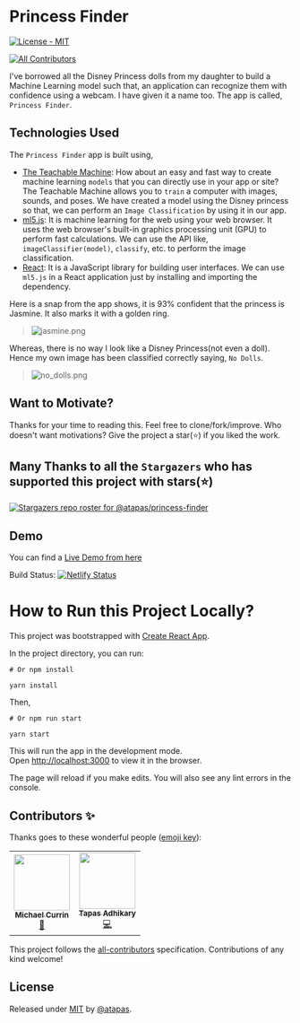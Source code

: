 # Princess Finder

[![License - MIT](https://img.shields.io/badge/License-MIT-blue)](#license)

<!-- ALL-CONTRIBUTORS-BADGE:START - Do not remove or modify this section -->
[![All Contributors](https://img.shields.io/badge/all_contributors-2-orange.svg?style=flat-square)](#contributors-)
<!-- ALL-CONTRIBUTORS-BADGE:END -->

I've borrowed all the Disney Princess dolls from my daughter to build a Machine Learning model such that, an application can recognize them with confidence using a webcam. I have given it a name too. The app is called, `Princess Finder`. 

## Technologies Used

The `Princess Finder` app is built using,
- [The Teachable Machine](https://teachablemachine.withgoogle.com/): How about an easy and fast way to create machine learning `models` that you can directly use in your app or site? The Teachable Machine allows you to `train` a computer with images, sounds, and poses. We have created a model using the Disney princess so that, we can perform an `Image Classification` by using it in our app.
- [ml5.js](https://learn.ml5js.org/#/): It is machine learning for the web using your web browser. It uses the web browser's built-in graphics processing unit (GPU) to perform fast calculations. We can use the API like, `imageClassifier(model)`, `classify`, etc. to perform the image classification.
- [React](https://reactjs.org/docs/getting-started.html): It is a JavaScript library for building user interfaces. We can use `ml5.js` in a React application just by installing and importing the dependency.

Here is a snap from the app shows, it is 93% confident that the princess is Jasmine. It also marks it with a golden ring.

> ![jasmine.png](https://cdn.hashnode.com/res/hashnode/image/upload/v1609042885907/BlS6bjt4g.png)

Whereas, there is no way I look like a Disney Princess(not even a doll). Hence my own image has been classified correctly saying, `No Dolls`.

> ![no_dolls.png](https://cdn.hashnode.com/res/hashnode/image/upload/v1609043109997/kMZcy7EGe.png)

## Want to Motivate?

Thanks for your time to reading this. Feel free to clone/fork/improve. Who doesn't want motivations? Give the project a star(⭐) if you liked the work.

## Many Thanks to all the `Stargazers` who has supported this project with stars(⭐)

[![Stargazers repo roster for @atapas/princess-finder](https://reporoster.com/stars/atapas/princess-finder)](https://github.com/atapas/princess-finder/stargazers)

## Demo

You can find a [Live Demo from here](http://princess-finder.netlify.app/)

Build Status: [![Netlify Status](https://api.netlify.com/api/v1/badges/a78bf701-a71f-4d07-a7ef-3f3ba21aefbb/deploy-status)](https://app.netlify.com/sites/princess-finder/deploys)

# How to Run this Project Locally?
This project was bootstrapped with [Create React App](https://github.com/facebook/create-react-app).

In the project directory, you can run:

```shell
# Or npm install

yarn install
```
Then,

```shell
# Or npm run start

yarn start
```

This will run the app in the development mode.\
Open [http://localhost:3000](http://localhost:3000) to view it in the browser.

The page will reload if you make edits. You will also see any lint errors in the console.


## Contributors ✨

Thanks goes to these wonderful people ([emoji key](https://allcontributors.org/docs/en/emoji-key)):

<!-- ALL-CONTRIBUTORS-LIST:START - Do not remove or modify this section -->
<!-- prettier-ignore-start -->
<!-- markdownlint-disable -->
<table>
  <tr>
    <td align="center"><a href="https://MichaelCurrin.github.io"><img src="https://avatars0.githubusercontent.com/u/18750745?v=4?s=100" width="100px;" alt=""/><br /><sub><b>Michael Currin</b></sub></a><br /><a href="https://github.com/atapas/princess-finder/issues?q=author%3AMichaelCurrin" title="Bug reports">🐛</a></td>
    <td align="center"><a href="https://tapasadhikary.com"><img src="https://avatars1.githubusercontent.com/u/3633137?v=4?s=100" width="100px;" alt=""/><br /><sub><b>Tapas Adhikary</b></sub></a><br /><a href="https://github.com/atapas/princess-finder/commits?author=atapas" title="Code">💻</a></td>
  </tr>
</table>

<!-- markdownlint-restore -->
<!-- prettier-ignore-end -->

<!-- ALL-CONTRIBUTORS-LIST:END -->

This project follows the [all-contributors](https://github.com/all-contributors/all-contributors) specification. Contributions of any kind welcome!

## License

Released under [MIT](/LICENSE) by [@atapas](https://github.com/atapas).
